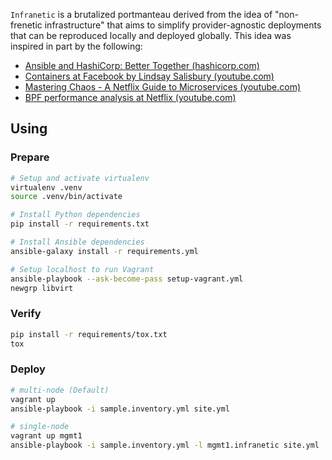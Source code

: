 `Infranetic` is a brutalized portmanteau derived from the idea of "non-frenetic infrastructure" that aims to simplify provider-agnostic deployments that can be reproduced locally and deployed globally. This idea was inspired in part by the following:

- [Ansible and HashiCorp: Better Together (hashicorp.com)][ansible-hashicorp]
- [Containers at Facebook by Lindsay Salisbury (youtube.com)][containers-facebook]
- [Mastering Chaos - A Netflix Guide to Microservices (youtube.com)][mastering-chaos]
- [BPF performance analysis at Netflix (youtube.com)][bpf-at-netflix]

[ansible-hashicorp]: https://www.hashicorp.com/resources/ansible-terraform-better-together
[containers-facebook]: https://www.youtube.com/watch?v=_Qc9jBk18w8
[mastering-chaos]: https://www.youtube.com/watch?v=CZ3wIuvmHeM
[bpf-at-netflix]: https://www.youtube.com/watch?v=16slh29iN1g

## Using

### Prepare

```sh
# Setup and activate virtualenv
virtualenv .venv
source .venv/bin/activate

# Install Python dependencies
pip install -r requirements.txt

# Install Ansible dependencies
ansible-galaxy install -r requirements.yml

# Setup localhost to run Vagrant
ansible-playbook --ask-become-pass setup-vagrant.yml
newgrp libvirt
```

### Verify

```sh
pip install -r requirements/tox.txt
tox
```

### Deploy

```sh
# multi-node (Default)
vagrant up
ansible-playbook -i sample.inventory.yml site.yml

# single-node
vagrant up mgmt1
ansible-playbook -i sample.inventory.yml -l mgmt1.infranetic site.yml
```
